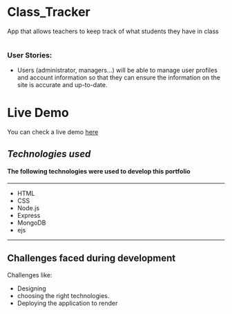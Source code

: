 # Class_Tracker
App that allows teachers to keep track of what students they have in class

<img > 

### User Stories:
- Users (administrator, managers…) will be able to manage user profiles and account information so that they can ensure the information on the site is accurate and up-to-date.



# Live Demo
You can check a live demo [here](https://class-tracker.onrender.com/class_tracker/new)

## _Technologies used_
####  The following technologies were used to develop this portfolio
---
- HTML
- CSS
- Node.js
- Express
- MongoDB
- ejs
---
## Challenges faced during development
Challenges like:
* Designing 
* choosing the right technologies.
* Deploying the application to render


